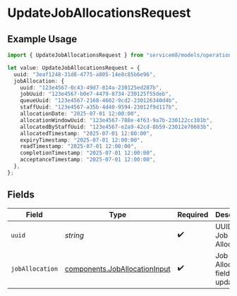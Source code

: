 # UpdateJobAllocationsRequest

## Example Usage

```typescript
import { UpdateJobAllocationsRequest } from "servicem8/models/operations";

let value: UpdateJobAllocationsRequest = {
  uuid: "3eaf1248-31d8-4775-a805-14e8c85b6e96",
  jobAllocation: {
    uuid: "123e4567-0c43-49d7-814a-230125ed207b",
    jobUuid: "123e4567-b0e7-4479-8734-230125f55deb",
    queueUuid: "123e4567-2168-4602-9cd2-230126340d4b",
    staffUuid: "123e4567-a35b-4d40-9594-23012f9d117b",
    allocationDate: "2025-07-01 12:00:00",
    allocationWindowUuid: "123e4567-788e-4f63-9a7b-230122cc101b",
    allocatedByStaffUuid: "123e4567-e2a9-42cd-8b59-23012e70683b",
    allocatedTimestamp: "2025-07-01 12:00:00",
    expiryTimestamp: "2025-07-01 12:00:00",
    readTimestamp: "2025-07-01 12:00:00",
    completionTimestamp: "2025-07-01 12:00:00",
    acceptanceTimestamp: "2025-07-01 12:00:00",
  },
};
```

## Fields

| Field                                                                          | Type                                                                           | Required                                                                       | Description                                                                    |
| ------------------------------------------------------------------------------ | ------------------------------------------------------------------------------ | ------------------------------------------------------------------------------ | ------------------------------------------------------------------------------ |
| `uuid`                                                                         | *string*                                                                       | :heavy_check_mark:                                                             | UUID of the Job Allocation                                                     |
| `jobAllocation`                                                                | [components.JobAllocationInput](../../models/components/joballocationinput.md) | :heavy_check_mark:                                                             | Job Allocation fields to update                                                |